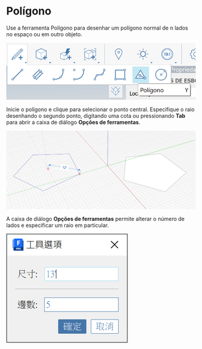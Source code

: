 # Polígono 

Use a ferramenta Polígono para desenhar um polígono normal de n lados no espaço ou em outro objeto.

![](<../.gitbook/assets/image (9) (1).png>)

Inicie o polígono e clique para selecionar o ponto central. Especifique o raio desenhando o segundo ponto, digitando uma cota ou pressionando **Tab** para abrir a caixa de diálogo **Opções de ferramentas**.

![](<../.gitbook/assets/image (7) (1).png>)

A caixa de diálogo **Opções de ferramentas** permite alterar o número de lados e especificar um raio em particular.

![](<../.gitbook/assets/image (13) (1).png>)
